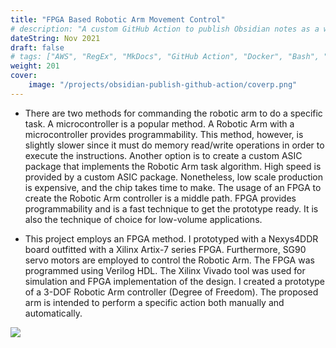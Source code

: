 ```yaml
---
title: "FPGA Based Robotic Arm Movement Control"
# description: "A custom GitHub Action to publish Obsidian notes as a website"
dateString: Nov 2021
draft: false
# tags: ["AWS", "RegEx", "MkDocs", "GitHub Action", "Docker", "Bash", "TypeScript", "Node.JS"]
weight: 201
cover:
    image: "/projects/obsidian-publish-github-action/coverp.png"
---
```



- There are two methods for commanding the robotic arm to do a specific task. A microcontroller is a popular method. A Robotic Arm with a microcontroller provides programmability. This method, however, is slightly slower since it must do memory read/write operations in order to execute the instructions. Another option is to create a custom ASIC package that implements the Robotic Arm task algorithm. High speed is provided by a custom ASIC package. Nonetheless, low scale production is expensive, and the chip takes time to make. The usage of an FPGA to create the Robotic Arm controller is a middle path. FPGA provides programmability and is a fast technique to get the prototype ready. It is also the technique of choice for low-volume applications.

- This project employs an FPGA method. I prototyped with a Nexys4DDR board outfitted with a Xilinx Artix-7 series FPGA. Furthermore, SG90 servo motors are employed to control the Robotic Arm. The FPGA was programmed using Verilog HDL. The Xilinx Vivado tool was used for simulation and FPGA implementation of the design. I created a prototype of a 3-DOF Robotic Arm controller (Degree of Freedom). The proposed arm is intended to perform a specific action both manually and automatically.

![](/projects/obsidian-publish-github-action/img.png#center)



